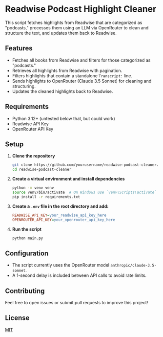 # Readwise Podcast Highlight Cleaner

This script fetches highlights from Readwise that are categorized as "podcasts," processes them using an LLM via OpenRouter to clean and structure the text, and updates them back to Readwise.

## Features
- Fetches all books from Readwise and filters for those categorized as "podcasts."
- Retrieves all highlights from Readwise with pagination.
- Filters highlights that contain a standalone `Transcript:` line.
- Sends highlights to OpenRouter (Claude 3.5 Sonnet) for cleaning and structuring.
- Updates the cleaned highlights back to Readwise.

## Requirements
- Python 3.12+ (untested below that, but could work)
- Readwise API Key
- OpenRouter API Key

## Setup

1. **Clone the repository**
   ```sh
   git clone https://github.com/yourusername/readwise-podcast-cleaner.git
   cd readwise-podcast-cleaner
   ```

2. **Create a virtual environment and install dependencies**
   ```sh
   python -m venv venv
   source venv/bin/activate  # On Windows use `venv\Scripts\activate`
   pip install -r requirements.txt
   ```

3. **Create a `.env` file in the root directory and add:**
   ```ini
   READWISE_API_KEY=your_readwise_api_key_here
   OPENROUTER_API_KEY=your_openrouter_api_key_here
   ```

4. **Run the script**
   ```sh
   python main.py
   ```

## Configuration
- The script currently uses the OpenRouter model `anthropic/claude-3.5-sonnet`.
- A 1-second delay is included between API calls to avoid rate limits.

## Contributing
Feel free to open issues or submit pull requests to improve this project!

## License
[MIT](LICENSE)

